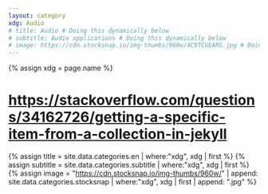```yaml
---
layout: category
xdg: Audio
# title: Audio # Doing this dynamically below
# subtitle: Audio applications # Doing this dynamically below
# image: https://cdn.stocksnap.io/img-thumbs/960w/4C9TCUEARS.jpg # Doing this dynamically below
---
```


{% assign xdg = page.name %}
# https://stackoverflow.com/questions/34162726/getting-a-specific-item-from-a-collection-in-jekyll
{% assign title = site.data.categories.en | where:"xdg", xdg  | first %}
{% assign subtitle = site.data.categories.subtitle | where:"xdg", xdg  | first %}
{% assign image = "https://cdn.stocksnap.io/img-thumbs/960w/" | append: site.data.categories.stocksnap | where:"xdg", xdg  | first | append: ".jpg" %}
